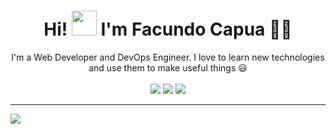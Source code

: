 <h1 align="center">Hi! <img src="https://media.giphy.com/media/hvRJCLFzcasrR4ia7z/giphy.gif" width="40px"/> I'm Facundo Capua 👨‍💻</h1>
<p align="center">
  I'm a Web Developer and DevOps Engineer. I love to learn new technologies and use them to make useful things 😃 <br /><br />
  <a href="mailto:facundocapua@gmail.com"><img src="https://img.shields.io/badge/Gmail-EA4335?logo=gmail&logoColor=white&style=for-the-badge" /></a>
  <a href="https://www.linkedin.com/in/facundocapua/"><img src="https://img.shields.io/badge/Linkedin-0A66C2?logo=LinkedIn&logoColor=white&style=for-the-badge" /></a>
  <a href="https://twitter.com/facundocapua"><img src="https://img.shields.io/badge/twitter-1DA1F2?logo=twitter&logoColor=white&style=for-the-badge" /></a>
</p>

<hr />
<p><img src="https://badges.pufler.dev/visits/facundocapua/facundocapua" /></p>
